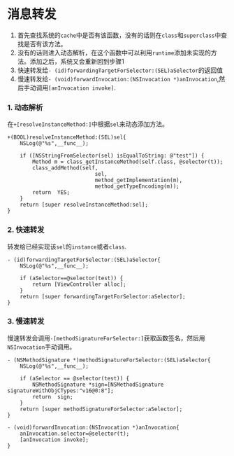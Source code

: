 # 消息转发

1. 首先查找系统的`cache`中是否有该函数，没有的话则在`class`和`superclass`中查找是否有该方法。
2. 没有的话则进入动态解析，在这个函数中可以利用`runtime`添加未实现的方法。添加之后，系统又会重新回到步骤1
3. 快速转发给`- (id)forwardingTargetForSelector:(SEL)aSelector`的返回值
4. 慢速转发给`- (void)forwardInvocation:(NSInvocation *)anInvocation`,然后手动调用`[anInvocation invoke]`.


### 1. 动态解析
在`+[resolveInstanceMethod:]`中根据`sel`来动态添加方法。
```objc
+(BOOL)resolveInstanceMethod:(SEL)sel{
	NSLog(@"%s",__func__);

	if ([NSStringFromSelector(sel) isEqualToString: @"test"]) {
		Method m = class_getInstanceMethod(self.class, @selector(t));
		class_addMethod(self,
							sel,
							method_getImplementation(m),
							method_getTypeEncoding(m));
		return  YES;
	}
	return [super resolveInstanceMethod:sel];
}
```

### 2. 快速转发
转发给已经实现该`sel`的`instance`或者`class`.

```objc
- (id)forwardingTargetForSelector:(SEL)aSelector{
	NSLog(@"%s",__func__);

	if (aSelector==@selector(test)) {
		return [ViewController alloc];
	}
	return [super forwardingTargetForSelector:aSelector];
}
```

### 3. 慢速转发
慢速转发会调用`-[methodSignatureForSelector:]`获取函数签名，然后用`NSInvocation`手动调用。
```objc
- (NSMethodSignature *)methodSignatureForSelector:(SEL)aSelector{
	NSLog(@"%s",__func__);

	if (aSelector == @selector(test)) {
		NSMethodSignature *sign=[NSMethodSignature signatureWithObjCTypes:"v16@0:8"];
		return  sign;
	}
	return [super methodSignatureForSelector:aSelector];
}

- (void)forwardInvocation:(NSInvocation *)anInvocation{
	anInvocation.selector=@selector(t);
	[anInvocation invoke];
}
```